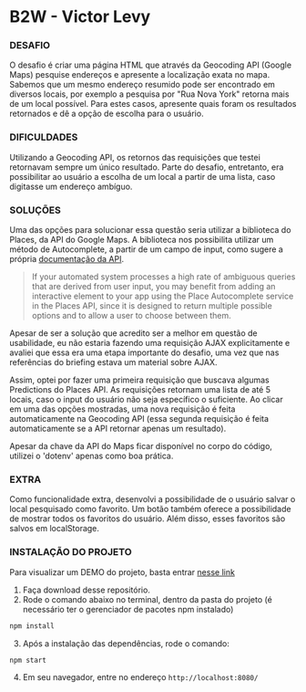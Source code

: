 # B2W - Victor Levy

### DESAFIO

O desafio é criar uma página HTML que através da Geocoding API (Google Maps) pesquise endereços e apresente a localização exata no mapa. Sabemos que um mesmo endereço resumido pode ser encontrado em diversos locais, por exemplo a pesquisa por "Rua Nova York" retorna mais de um local possível. Para estes casos, apresente quais foram os resultados retornados e dê a opção de escolha para o usuário.

### DIFICULDADES

Utilizando a Geocoding API, os retornos das requisições que testei retornavam sempre um único resultado. Parte do desafio, entretanto, era possibilitar ao usuário a escolha de um local a partir de uma lista, caso digitasse um endereço ambíguo.

### SOLUÇÕES

Uma das opções para solucionar essa questão seria utilizar a biblioteca do Places, da API do Google Maps. A biblioteca nos possibilita utilizar um método de Autocomplete, a partir de um campo de input, como sugere a própria [documentação da API](https://developers.google.com/maps/documentation/geocoding/best-practices).

> If your automated system processes a high rate of ambiguous queries that are derived from user input, you may benefit from adding an interactive element to your app using the Place Autocomplete service in the Places API, since it is designed to return multiple possible options and to allow a user to choose between them.

Apesar de ser a solução que acredito ser a melhor em questão de usabilidade, eu não estaria fazendo uma requisição AJAX explicitamente e avaliei que essa era uma etapa importante do desafio, uma vez que nas referências do briefing estava um material sobre AJAX.

Assim, optei por fazer uma primeira requisição que buscava algumas Predictions do Places API. As requisições retornam uma lista de até 5 locais, caso o input do usuário não seja específico o suficiente. Ao clicar em uma das opções mostradas, uma nova requisição é feita automaticamente na Geocoding API (essa segunda requisição é feita automaticamente se a API retornar apenas um resultado).

Apesar da chave da API do Maps ficar disponível no corpo do código, utilizei o 'dotenv' apenas como boa prática.

### EXTRA

Como funcionalidade extra, desenvolvi a possibilidade de o usuário salvar o local pesquisado como favorito. Um botão também oferece a possibilidade de mostrar todos os favoritos do usuário. Além disso, esses favoritos são salvos em localStorage.

### INSTALAÇÃO DO PROJETO
Para visualizar um DEMO do projeto, basta entrar [nesse link](https://vilevy.github.io/teste-b2w-victor-levy/)

1. Faça download desse repositório.
2. Rode o comando abaixo no terminal, dentro da pasta do projeto (é necessário ter o gerenciador de pacotes npm instalado)
```bash
npm install
```
3. Após a instalação das dependências, rode o comando:
```bash
npm start
```
4. Em seu navegador, entre no endereço
```http://localhost:8080/```




